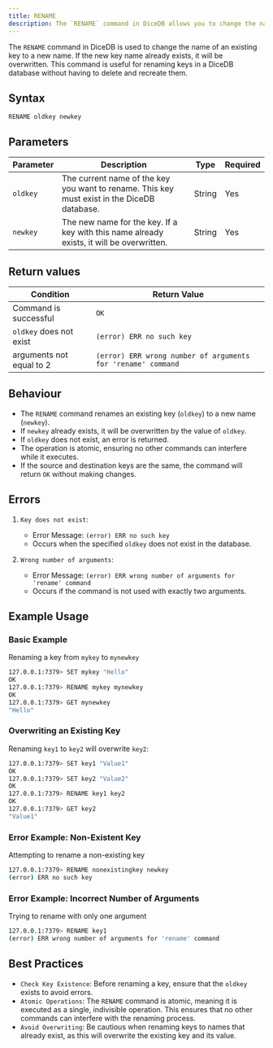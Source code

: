 ```yaml
---
title: RENAME
description: The `RENAME` command in DiceDB allows you to change the name of an existing key. If the new key name already exists, it will be overwritten.
---
```


The `RENAME` command in DiceDB is used to change the name of an existing key to a new name. If the new key name already exists, it will be overwritten. This command is useful for renaming keys in a DiceDB database without having to delete and recreate them.

## Syntax

```plaintext
RENAME oldkey newkey
```

## Parameters

| Parameter | Description                                                                                 | Type   | Required |
| --------- | ------------------------------------------------------------------------------------------- | ------ | -------- |
| `oldkey`  | The current name of the key you want to rename. This key must exist in the DiceDB database. | String | Yes      |
| `newkey`  | The new name for the key. If a key with this name already exists, it will be overwritten.   | String | Yes      |

## Return values

| Condition                | Return Value                                                 |
| ------------------------ | ------------------------------------------------------------ |
| Command is successful    | `OK`                                                         |
| `oldkey` does not exist  | `(error) ERR no such key`                                    |
| arguments not equal to 2 | `(error) ERR wrong number of arguments for 'rename' command` |

## Behaviour

- The `RENAME` command renames an existing key (`oldkey`) to a new name (`newkey`).
- If `newkey` already exists, it will be overwritten by the value of `oldkey`.
- If `oldkey` does not exist, an error is returned.
- The operation is atomic, ensuring no other commands can interfere while it executes.
- If the source and destination keys are the same, the command will return `OK` without making changes.

## Errors

1. `Key does not exist`:

   - Error Message: `(error) ERR no such key`
   - Occurs when the specified `oldkey` does not exist in the database.

1. `Wrong number of arguments`:
   - Error Message: `(error) ERR wrong number of arguments for 'rename' command`
   - Occurs if the command is not used with exactly two arguments.

## Example Usage

### Basic Example

Renaming a key from `mykey` to `mynewkey`

```bash
127.0.0.1:7379> SET mykey "Hello"
OK
127.0.0.1:7379> RENAME mykey mynewkey
OK
127.0.0.1:7379> GET mynewkey
"Hello"
```

### Overwriting an Existing Key

Renaming `key1` to `key2` will overwrite `key2`:

```bash
127.0.0.1:7379> SET key1 "Value1"
OK
127.0.0.1:7379> SET key2 "Value2"
OK
127.0.0.1:7379> RENAME key1 key2
OK
127.0.0.1:7379> GET key2
"Value1"
```

### Error Example: Non-Existent Key

Attempting to rename a non-existing key

```bash
127.0.0.1:7379> RENAME nonexistingkey newkey
(error) ERR no such key
```

### Error Example: Incorrect Number of Arguments

Trying to rename with only one argument

```bash
127.0.0.1:7379> RENAME key1
(error) ERR wrong number of arguments for 'rename' command
```

## Best Practices

- `Check Key Existence`: Before renaming a key, ensure that the `oldkey` exists to avoid errors.
- `Atomic Operations`: The `RENAME` command is atomic, meaning it is executed as a single, indivisible operation. This ensures that no other commands can interfere with the renaming process.
- `Avoid Overwriting`: Be cautious when renaming keys to names that already exist, as this will overwrite the existing key and its value.

